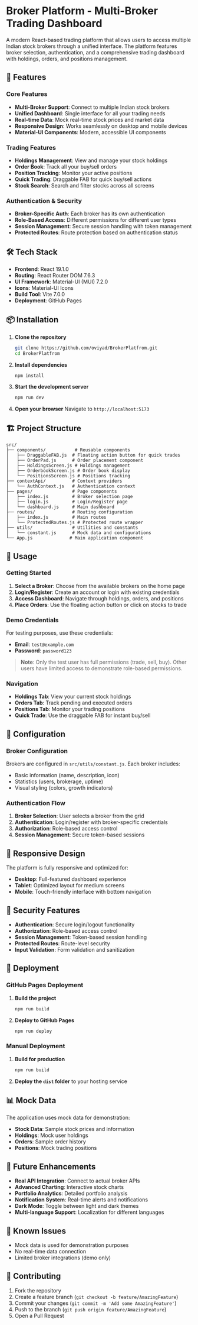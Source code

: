 # Broker Platform - Multi-Broker Trading Dashboard

A modern React-based trading platform that allows users to access multiple Indian stock brokers through a unified interface. The platform features broker selection, authentication, and a comprehensive trading dashboard with holdings, orders, and positions management.

## 🚀 Features

### Core Features
- **Multi-Broker Support**: Connect to multiple Indian stock brokers
- **Unified Dashboard**: Single interface for all your trading needs
- **Real-time Data**: Mock real-time stock prices and market data
- **Responsive Design**: Works seamlessly on desktop and mobile devices
- **Material-UI Components**: Modern, accessible UI components

### Trading Features
- **Holdings Management**: View and manage your stock holdings
- **Order Book**: Track all your buy/sell orders
- **Position Tracking**: Monitor your active positions
- **Quick Trading**: Draggable FAB for quick buy/sell actions
- **Stock Search**: Search and filter stocks across all screens

### Authentication & Security
- **Broker-Specific Auth**: Each broker has its own authentication
- **Role-Based Access**: Different permissions for different user types
- **Session Management**: Secure session handling with token management
- **Protected Routes**: Route protection based on authentication status

## 🛠️ Tech Stack

- **Frontend**: React 19.1.0
- **Routing**: React Router DOM 7.6.3
- **UI Framework**: Material-UI (MUI) 7.2.0
- **Icons**: Material-UI Icons
- **Build Tool**: Vite 7.0.0
- **Deployment**: GitHub Pages

## 📦 Installation

1. **Clone the repository**
   ```bash
   git clone https://github.com/oviyad/BrokerPlatfrom.git
   cd BrokerPlatfrom
   ```

2. **Install dependencies**
   ```bash
   npm install
   ```

3. **Start the development server**
   ```bash
   npm run dev
   ```

4. **Open your browser**
   Navigate to `http://localhost:5173`

## 🏗️ Project Structure

```
src/
├── components/           # Reusable components
│   ├── DraggableFAB.js  # Floating action button for quick trades
│   ├── OrderPad.js      # Order placement component
│   ├── HoldingsScreen.js # Holdings management
│   ├── OrderbookScreen.js # Order book display
│   └── PositionsScreen.js # Positions tracking
├── contextApi/          # Context providers
│   └── AuthContext.js   # Authentication context
├── pages/               # Page components
│   ├── index.js         # Broker selection page
│   ├── login.js         # Login/Register page
│   └── dashboard.js     # Main dashboard
├── routes/              # Routing configuration
│   ├── index.js         # Main routes
│   └── ProtectedRoutes.js # Protected route wrapper
├── utils/               # Utilities and constants
│   └── constant.js      # Mock data and configurations
└── App.js              # Main application component
```

## 🎯 Usage

### Getting Started

1. **Select a Broker**: Choose from the available brokers on the home page
2. **Login/Register**: Create an account or login with existing credentials
3. **Access Dashboard**: Navigate through holdings, orders, and positions
4. **Place Orders**: Use the floating action button or click on stocks to trade

### Demo Credentials

For testing purposes, use these credentials:
- **Email**: `test@example.com`
- **Password**: `password123`

> **Note**: Only the test user has full permissions (trade, sell, buy). Other users have limited access to demonstrate role-based permissions.

### Navigation

- **Holdings Tab**: View your current stock holdings
- **Orders Tab**: Track pending and executed orders
- **Positions Tab**: Monitor your trading positions
- **Quick Trade**: Use the draggable FAB for instant buy/sell

## 🔧 Configuration

### Broker Configuration

Brokers are configured in `src/utils/constant.js`. Each broker includes:
- Basic information (name, description, icon)
- Statistics (users, brokerage, uptime)
- Visual styling (colors, growth indicators)

### Authentication Flow

1. **Broker Selection**: User selects a broker from the grid
2. **Authentication**: Login/register with broker-specific credentials
3. **Authorization**: Role-based access control
4. **Session Management**: Secure token-based sessions

## 📱 Responsive Design

The platform is fully responsive and optimized for:
- **Desktop**: Full-featured dashboard experience
- **Tablet**: Optimized layout for medium screens
- **Mobile**: Touch-friendly interface with bottom navigation

## 🔐 Security Features

- **Authentication**: Secure login/logout functionality
- **Authorization**: Role-based access control
- **Session Management**: Token-based session handling
- **Protected Routes**: Route-level security
- **Input Validation**: Form validation and sanitization

## 🚀 Deployment

### GitHub Pages Deployment

1. **Build the project**
   ```bash
   npm run build
   ```

2. **Deploy to GitHub Pages**
   ```bash
   npm run deploy
   ```

### Manual Deployment

1. **Build for production**
   ```bash
   npm run build
   ```

2. **Deploy the `dist` folder** to your hosting service

## 📊 Mock Data

The application uses mock data for demonstration:
- **Stock Data**: Sample stock prices and information
- **Holdings**: Mock user holdings
- **Orders**: Sample order history
- **Positions**: Mock trading positions

## 🔮 Future Enhancements

- **Real API Integration**: Connect to actual broker APIs
- **Advanced Charting**: Interactive stock charts
- **Portfolio Analytics**: Detailed portfolio analysis
- **Notification System**: Real-time alerts and notifications
- **Dark Mode**: Toggle between light and dark themes
- **Multi-language Support**: Localization for different languages

## 🐛 Known Issues

- Mock data is used for demonstration purposes
- No real-time data connection
- Limited broker integrations (demo only)

## 🤝 Contributing

1. Fork the repository
2. Create a feature branch (`git checkout -b feature/AmazingFeature`)
3. Commit your changes (`git commit -m 'Add some AmazingFeature'`)
4. Push to the branch (`git push origin feature/AmazingFeature`)
5. Open a Pull Request
